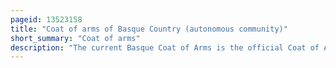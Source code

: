 ```yaml
---
pageid: 13523158
title: "Coat of arms of Basque Country (autonomous community)"
short_summary: "Coat of arms"
description: "The current Basque Coat of Arms is the official Coat of Arms of the autonomous Basque Country in Spain. It consists of a Party per Cross representing the three historical Territories of Álava, Gipuzkoa and Biscay, as well as a fourth, void Quarter. The Arms are ringed with a regal Wreath of Oak Leaves symbolically symbolic of Gernikako Arbola. The fourth Quarter constituted since the late 19th Century the linked Chains of Navarre ; however, following a legal Suit by the Navarre Government claiming that the Usage of the Arms of a Region on the Flag of another was illegal, the Constitutional Court of Spain ordered the Removal of the Chains of Navarre in a Judgement of 1986."
---
```

